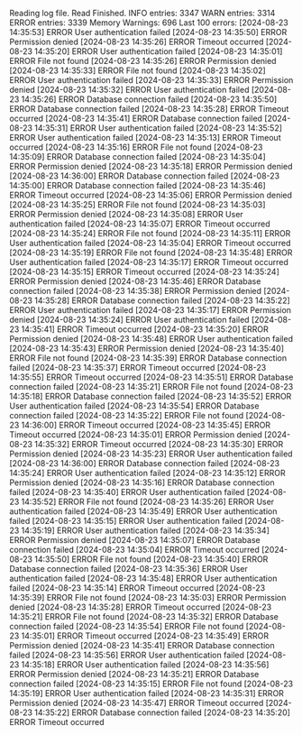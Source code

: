 Reading log file.
Read Finished.
INFO entries: 3347
WARN entries: 3314
ERROR entries: 3339
Memory Warnings: 696
Last 100 errors:
[2024-08-23 14:35:53] ERROR User authentication failed
[2024-08-23 14:35:50] ERROR Permission denied
[2024-08-23 14:35:26] ERROR Timeout occurred
[2024-08-23 14:35:20] ERROR User authentication failed
[2024-08-23 14:35:01] ERROR File not found
[2024-08-23 14:35:26] ERROR Permission denied
[2024-08-23 14:35:33] ERROR File not found
[2024-08-23 14:35:02] ERROR User authentication failed
[2024-08-23 14:35:33] ERROR Permission denied
[2024-08-23 14:35:32] ERROR User authentication failed
[2024-08-23 14:35:26] ERROR Database connection failed
[2024-08-23 14:35:50] ERROR Database connection failed
[2024-08-23 14:35:28] ERROR Timeout occurred
[2024-08-23 14:35:41] ERROR Database connection failed
[2024-08-23 14:35:31] ERROR User authentication failed
[2024-08-23 14:35:52] ERROR User authentication failed
[2024-08-23 14:35:13] ERROR Timeout occurred
[2024-08-23 14:35:16] ERROR File not found
[2024-08-23 14:35:09] ERROR Database connection failed
[2024-08-23 14:35:04] ERROR Permission denied
[2024-08-23 14:35:18] ERROR Permission denied
[2024-08-23 14:36:00] ERROR Database connection failed
[2024-08-23 14:35:00] ERROR Database connection failed
[2024-08-23 14:35:46] ERROR Timeout occurred
[2024-08-23 14:35:06] ERROR Permission denied
[2024-08-23 14:35:25] ERROR File not found
[2024-08-23 14:35:03] ERROR Permission denied
[2024-08-23 14:35:08] ERROR User authentication failed
[2024-08-23 14:35:07] ERROR Timeout occurred
[2024-08-23 14:35:24] ERROR File not found
[2024-08-23 14:35:11] ERROR User authentication failed
[2024-08-23 14:35:04] ERROR Timeout occurred
[2024-08-23 14:35:19] ERROR File not found
[2024-08-23 14:35:48] ERROR User authentication failed
[2024-08-23 14:35:17] ERROR Timeout occurred
[2024-08-23 14:35:15] ERROR Timeout occurred
[2024-08-23 14:35:24] ERROR Permission denied
[2024-08-23 14:35:46] ERROR Database connection failed
[2024-08-23 14:35:38] ERROR Permission denied
[2024-08-23 14:35:28] ERROR Database connection failed
[2024-08-23 14:35:22] ERROR User authentication failed
[2024-08-23 14:35:17] ERROR Permission denied
[2024-08-23 14:35:24] ERROR User authentication failed
[2024-08-23 14:35:41] ERROR Timeout occurred
[2024-08-23 14:35:20] ERROR Permission denied
[2024-08-23 14:35:48] ERROR User authentication failed
[2024-08-23 14:35:43] ERROR Permission denied
[2024-08-23 14:35:40] ERROR File not found
[2024-08-23 14:35:39] ERROR Database connection failed
[2024-08-23 14:35:37] ERROR Timeout occurred
[2024-08-23 14:35:55] ERROR Timeout occurred
[2024-08-23 14:35:51] ERROR Database connection failed
[2024-08-23 14:35:21] ERROR File not found
[2024-08-23 14:35:18] ERROR Database connection failed
[2024-08-23 14:35:52] ERROR User authentication failed
[2024-08-23 14:35:54] ERROR Database connection failed
[2024-08-23 14:35:22] ERROR File not found
[2024-08-23 14:36:00] ERROR Timeout occurred
[2024-08-23 14:35:45] ERROR Timeout occurred
[2024-08-23 14:35:01] ERROR Permission denied
[2024-08-23 14:35:32] ERROR Timeout occurred
[2024-08-23 14:35:30] ERROR Permission denied
[2024-08-23 14:35:23] ERROR User authentication failed
[2024-08-23 14:36:00] ERROR Database connection failed
[2024-08-23 14:35:24] ERROR User authentication failed
[2024-08-23 14:35:12] ERROR Permission denied
[2024-08-23 14:35:16] ERROR Database connection failed
[2024-08-23 14:35:40] ERROR User authentication failed
[2024-08-23 14:35:52] ERROR File not found
[2024-08-23 14:35:26] ERROR User authentication failed
[2024-08-23 14:35:49] ERROR User authentication failed
[2024-08-23 14:35:15] ERROR User authentication failed
[2024-08-23 14:35:19] ERROR User authentication failed
[2024-08-23 14:35:34] ERROR Permission denied
[2024-08-23 14:35:07] ERROR Database connection failed
[2024-08-23 14:35:04] ERROR Timeout occurred
[2024-08-23 14:35:50] ERROR File not found
[2024-08-23 14:35:40] ERROR Database connection failed
[2024-08-23 14:35:36] ERROR User authentication failed
[2024-08-23 14:35:48] ERROR User authentication failed
[2024-08-23 14:35:14] ERROR Timeout occurred
[2024-08-23 14:35:39] ERROR File not found
[2024-08-23 14:35:03] ERROR Permission denied
[2024-08-23 14:35:28] ERROR Timeout occurred
[2024-08-23 14:35:21] ERROR File not found
[2024-08-23 14:35:32] ERROR Database connection failed
[2024-08-23 14:35:54] ERROR File not found
[2024-08-23 14:35:01] ERROR Timeout occurred
[2024-08-23 14:35:49] ERROR Permission denied
[2024-08-23 14:35:41] ERROR Database connection failed
[2024-08-23 14:35:56] ERROR User authentication failed
[2024-08-23 14:35:18] ERROR User authentication failed
[2024-08-23 14:35:56] ERROR Permission denied
[2024-08-23 14:35:21] ERROR Database connection failed
[2024-08-23 14:35:15] ERROR File not found
[2024-08-23 14:35:19] ERROR User authentication failed
[2024-08-23 14:35:31] ERROR Permission denied
[2024-08-23 14:35:47] ERROR Timeout occurred
[2024-08-23 14:35:22] ERROR Database connection failed
[2024-08-23 14:35:20] ERROR Timeout occurred
